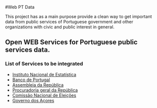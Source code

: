 #Web PT Data

This project has as a main purpose provide a clean way to get important data from public services of Portuguese government
and other organizations with civic and public interest in general.
 

## Open WEB Services for Portuguese public services data.


### List of Services to be integrated

* [Instituto Nacional de Estatística](http://www.ine.pt/) 
* [Banco de Portugal](http://www.bportugal.pt/)
* [Assembleia da República](http://www.parlamento.pt/Paginas/default.aspx)
* [Procuradoria geral da República](http://www.pgr.pt/)
* [Comissão Nacional de Eleições](http://www.cne.pt/)
* [Governo dos Açores](http://www.azores.gov.pt/Portal/pt/principal/homepage.htm)



